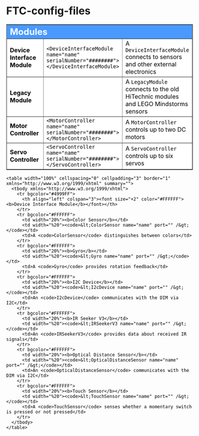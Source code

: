 # FTC-config-files

<style>
code
{
  color:#000;
  font-weight: normal;
}
td
{
  color:#000;
  font-weight: normal;  
}
</style>

<html xmlns="http://www.w3.org/1999/xhtml">
  <head></head>
  <body>
    <table width="100%" cellspacing="0" cellpadding="3" border="1" summary="">
      <tbody>
        <tr bgcolor="#4999FF">
          <th align="left" colspan="3"><font size="+2" color="#FFFFFF"><b>Modules</b></font></th>
        </tr>
        <tr bgcolor="#FFFFFF">
          <td width="20%"><b>Device Interface Module</b></td>
          <td width="%20"><code>&lt;DeviceInterfaceModule name="name" serialNumber="########"&gt;&lt;/DeviceInterfaceModule&gt;</code></td>
          <td>A <code>DeviceInterfaceModule</code> connects to sensors and other external electronics</td>
        </tr>
        <tr bgcolor="#FFFFFF">
          <td width="20%"><b>Legacy Module</b></td>
          <td></td>
          <td>A <code>LegacyModule</code> connects to the old HiTechnic modules and LEGO Mindstorms sensors</td>
        </tr>
        <tr bgcolor="#FFFFFF">
          <td width="20%"><b>Motor Controller</b></td>
          <td width="%20"><code>&lt;MotorController name="name" serialNumber="########"&gt;&lt;/MotorController&gt;</code></td>
          <td>A <code>MotorController</code> controls up to two DC motors</td>
        </tr>
        <tr bgcolor="#FFFFFF">
          <td width="20%"><b>Servo Controller</b></td>
          <td width="%20"><code>&lt;ServoController name="name" serialNumber="########"&gt;&lt;/ServoController&gt;</code></td>
          <td>A <code>ServoController</code> controls up to six servos</td>
        </tr>
      </tbody>
    </table>
    <p></p>
    
    <table width="100%" cellspacing="0" cellpadding="3" border="1" xmlns="http://www.w3.org/1999/xhtml" summary="">
      <tbody xmlns="http://www.w3.org/1999/xhtml">
        <tr bgcolor="#4999FF">
          <th align="left" colspan="3"><font size="+2" color="#FFFFFF"><b>Device Interface Module</b></font></th>
        </tr>
        <tr bgcolor="#FFFFFF">
          <td width="20%"><b>Color Sensor</b></td>
          <td width="%20"><code>&lt;ColorSensor name="name" port="" /&gt;</code></td>
          <td>A <code>ColorSensor</code> distinguishes between colors</td>
        </tr>
        <tr bgcolor="#FFFFFF">
          <td width="20%"><b>Gyro</b></td>
          <td width="%20"><code>&lt;Gyro name="name" port="" /&gt;</code></td>
          <td>A <code>Gyro</code> provides rotation feedback</td>
        </tr>
        <tr bgcolor="#FFFFFF">
          <td width="20%"><b>I2C Device</b></td>
          <td width="%20"><code>&lt;I2cDevice name="name" port="" /&gt;</code></td>
          <td>An <code>I2cDevice</code> communicates with the DIM via I2C</td>
        </tr>
        <tr bgcolor="#FFFFFF">
          <td width="20%"><b>IR Seeker V3</b></td>
          <td width="%20"><code>&lt;IRSeekerV3 name="name" port="" /&gt;</code></td>
          <td>An <code>IRSeekerV3</code> provides data about received IR signals</td>
        </tr>
        <tr bgcolor="#FFFFFF">
          <td width="20%"><b>Optical Distance Sensor</b></td>
          <td width="%20"><code>&lt;OpticalDistanceSensor name="name" port="" /&gt;</code></td>
          <td>An <code>OpticalDistanceSensor</code> communicates with the DIM via I2C</td>
        </tr>
        <tr bgcolor="#FFFFFF">
          <td width="20%"><b>Touch Sensor</b></td>
          <td width="%20"><code>&lt;TouchSensor name="name" port="" /&gt;</code></td>
          <td>A <code>TouchSensor</code> senses whether a momentary switch is pressed or not pressed</td>
        </tr>
      </tbody>
    </table>
  </body>
</html>
